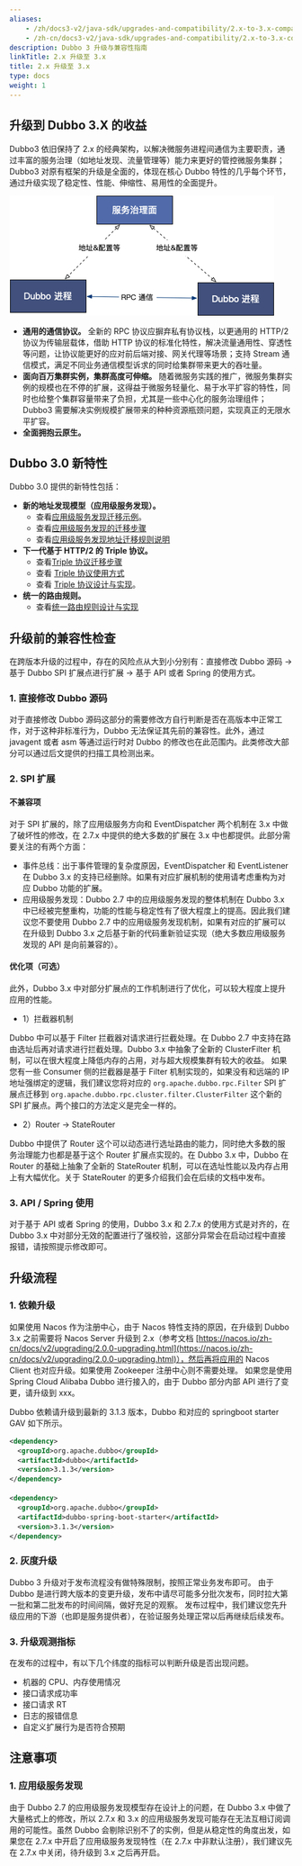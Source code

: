 ```yaml
---
aliases:
    - /zh/docs3-v2/java-sdk/upgrades-and-compatibility/2.x-to-3.x-compatibility-guide/
    - /zh-cn/docs3-v2/java-sdk/upgrades-and-compatibility/2.x-to-3.x-compatibility-guide/
description: Dubbo 3 升级与兼容性指南
linkTitle: 2.x 升级至 3.x
title: 2.x 升级至 3.x
type: docs
weight: 1
---
```






## 升级到 Dubbo 3.X 的收益
Dubbo3 依旧保持了 2.x 的经典架构，以解决微服务进程间通信为主要职责，通过丰富的服务治理（如地址发现、流量管理等）能力来更好的管控微服务集群；Dubbo3 对原有框架的升级是全面的，体现在核心 Dubbo 特性的几乎每个环节，通过升级实现了稳定性、性能、伸缩性、易用性的全面提升。

![architecture-1](/imgs/v3/concepts/architecture-1.png)

- **通用的通信协议。** 全新的 RPC 协议应摒弃私有协议栈，以更通用的 HTTP/2 协议为传输层载体，借助 HTTP 协议的标准化特性，解决流量通用性、穿透性等问题，让协议能更好的应对前后端对接、网关代理等场景；支持 Stream 通信模式，满足不同业务通信模型诉求的同时给集群带来更大的吞吐量。
- **面向百万集群实例，集群高度可伸缩。** 随着微服务实践的推广，微服务集群实例的规模也在不停的扩展，这得益于微服务轻量化、易于水平扩容的特性，同时也给整个集群容量带来了负担，尤其是一些中心化的服务治理组件；Dubbo3 需要解决实例规模扩展带来的种种资源瓶颈问题，实现真正的无限水平扩容。
- **全面拥抱云原生。**


## Dubbo 3.0 新特性
Dubbo 3.0 提供的新特性包括：

* **新的地址发现模型（应用级服务发现）。**
  * 查看[应用级服务发现迁移示例](/zh-cn/overview/mannual/java-sdk/upgrades-and-compatibility/service-discovery/service-discovery-samples/)。
  * 查看[应用级服务发现的迁移步骤](/zh-cn/overview/mannual/java-sdk/upgrades-and-compatibility/service-discovery/migration-service-discovery/)
  * 查看[应用级服务发现地址迁移规则说明](/zh-cn/overview/mannual/java-sdk/upgrades-and-compatibility/service-discovery/service-discovery-rule/)
* **下一代基于 HTTP/2 的 Triple 协议。**
  * 查看[Triple 协议迁移步骤](/zh-cn/overview/mannual/java-sdk/upgrades-and-compatibility/migration-triple/)
  * 查看 [Triple 协议使用方式](/zh-cn/overview/mannual/java-sdk/reference-manual/protocol/triple/guide/)
  * 查看 [Triple 协议设计与实现](/zh-cn/overview/mannual/java-sdk/reference-manual/protocol/triple/overview/)。
* **统一的路由规则。**
  * 查看[统一路由规则设计与实现](/zh-cn/overview/tasks/traffic-management/)


## 升级前的兼容性检查
在跨版本升级的过程中，存在的风险点从大到小分别有：直接修改 Dubbo 源码 -> 基于 Dubbo SPI 扩展点进行扩展 -> 基于 API 或者 Spring 的使用方式。

### 1. 直接修改 Dubbo 源码
对于直接修改 Dubbo 源码这部分的需要修改方自行判断是否在高版本中正常工作，对于这种非标准行为，Dubbo 无法保证其先前的兼容性。此外，通过 javagent 或者 asm 等通过运行时对 Dubbo 的修改也在此范围内。此类修改大部分可以通过后文提供的扫描工具检测出来。

### 2. SPI 扩展
#### 不兼容项
对于 SPI 扩展的，除了应用级服务方向和 EventDispatcher 两个机制在 3.x 中做了破坏性的修改，在 2.7.x 中提供的绝大多数的扩展在 3.x 中也都提供。此部分需要关注的有两个方面：

- 事件总线：出于事件管理的复杂度原因，EventDispatcher 和 EventListener 在 Dubbo 3.x 的支持已经删除。如果有对应扩展机制的使用请考虑重构为对应 Dubbo 功能的扩展。
- 应用级服务发现：Dubbo 2.7 中的应用级服务发现的整体机制在 Dubbo 3.x 中已经被完整重构，功能的性能与稳定性有了很大程度上的提高。因此我们建议您不要使用 Dubbo 2.7 中的应用级服务发现机制，如果有对应的扩展可以在升级到 Dubbo 3.x 之后基于新的代码重新验证实现（绝大多数应用级服务发现的 API 是向前兼容的）。

#### 优化项（可选）
此外，Dubbo 3.x 中对部分扩展点的工作机制进行了优化，可以较大程度上提升应用的性能。

- 1）拦截器机制

Dubbo 中可以基于 Filter 拦截器对请求进行拦截处理。在 Dubbo 2.7 中支持在路由选址后再对请求进行拦截处理。Dubbo 3.x 中抽象了全新的 ClusterFilter 机制，可以在很大程度上降低内存的占用，对与超大规模集群有较大的收益。
如果您有一些 Consumer 侧的拦截器是基于 Filter 机制实现的，如果没有和远端的 IP 地址强绑定的逻辑，我们建议您将对应的 `org.apache.dubbo.rpc.Filter` SPI 扩展点迁移到 `org.apache.dubbo.rpc.cluster.filter.ClusterFilter` 这个新的 SPI 扩展点。两个接口的方法定义是完全一样的。

- 2）Router -> StateRouter

Dubbo 中提供了 Router 这个可以动态进行选址路由的能力，同时绝大多数的服务治理能力也都是基于这个 Router 扩展点实现的。在 Dubbo 3.x 中，Dubbo 在 Router 的基础上抽象了全新的 StateRouter 机制，可以在选址性能以及内存占用上有大幅优化。关于 StateRouter 的更多介绍我们会在后续的文档中发布。

### 3. API / Spring 使用
对于基于 API 或者 Spring 的使用，Dubbo 3.x 和 2.7.x 的使用方式是对齐的，在 Dubbo 3.x 中对部分无效的配置进行了强校验，这部分异常会在启动过程中直接报错，请按照提示修改即可。

## 升级流程
### 1. 依赖升级
如果使用 Nacos 作为注册中心，由于 Nacos 特性支持的原因，在升级到 Dubbo 3.x 之前需要将 Nacos Server 升级到 2.x（参考文档 [https://nacos.io/zh-cn/docs/v2/upgrading/2.0.0-upgrading.html](https://nacos.io/zh-cn/docs/v2/upgrading/2.0.0-upgrading.html)），然后再将应用的 Nacos Client 也对应升级。如果使用 Zookeeper 注册中心则不需要处理。
如果您是使用 Spring Cloud Alibaba Dubbo 进行接入的，由于 Dubbo 部分内部 API 进行了变更，请升级到 xxx。

Dubbo 依赖请升级到最新的 3.1.3 版本，Dubbo 和对应的 springboot starter GAV 如下所示。
```xml
<dependency>
  <groupId>org.apache.dubbo</groupId>
  <artifactId>dubbo</artifactId>
  <version>3.1.3</version>
</dependency>

<dependency>
  <groupId>org.apache.dubbo</groupId>
  <artifactId>dubbo-spring-boot-starter</artifactId>
  <version>3.1.3</version>
</dependency>
```
### 2. 灰度升级
Dubbo 3 升级对于发布流程没有做特殊限制，按照正常业务发布即可。
由于 Dubbo 是进行跨大版本的变更升级，发布中请尽可能多分批次发布，同时拉大第一批和第二批发布的时间间隔，做好充足的观察。
发布过程中，我们建议您先升级应用的下游（也即是服务提供者），在验证服务处理正常以后再继续后续发布。

### 3. 升级观测指标
在发布的过程中，有以下几个纬度的指标可以判断升级是否出现问题。

- 机器的 CPU、内存使用情况
- 接口请求成功率
- 接口请求 RT
- 日志的报错信息
- 自定义扩展行为是否符合预期

## 注意事项
### 1. 应用级服务发现
由于 Dubbo 2.7 的应用级服务发现模型存在设计上的问题，在 Dubbo 3.x 中做了大量格式上的修改，所以 2.7.x 和 3.x 的应用级服务发现可能存在无法互相订阅调用的可能性。虽然 Dubbo 会剔除识别不了的实例，但是从稳定性的角度出发，如果您在 2.7.x 中开启了应用级服务发现特性（在 2.7.x 中非默认注册），我们建议先在 2.7.x 中关闭，待升级到 3.x 之后再开启。